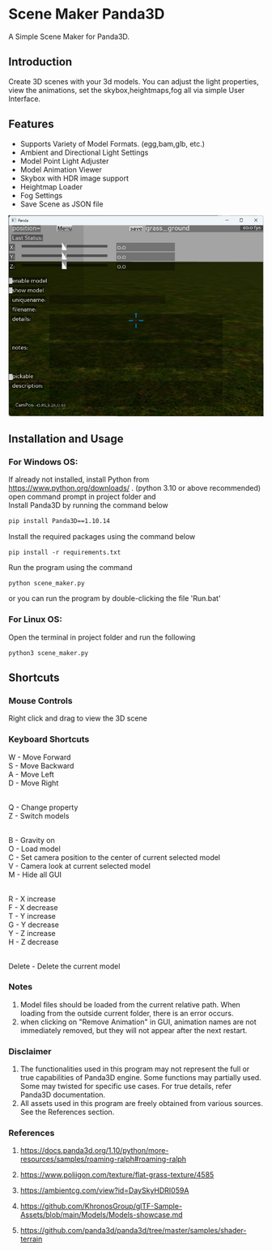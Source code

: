 # Scene Maker Panda3D
A Simple Scene Maker for Panda3D.

## Introduction
Create 3D scenes with your 3d models. You can adjust the light properties, view the animations, set the skybox,heightmaps,fog all via simple User Interface.

## Features
* Supports Variety of Model Formats. (egg,bam,glb, etc.)
* Ambient and Directional Light Settings
* Model Point Light Adjuster
* Model Animation Viewer
* Skybox with HDR image support
* Heightmap Loader
* Fog Settings
* Save Scene as JSON file

![Screenshot of window](Screenshot.jpg)

## Installation and Usage
### For Windows OS:

If already not installed, install Python from https://www.python.org/downloads/ . (python 3.10 or above recommended) <br/>
open command prompt in project folder and <br/>
Install Panda3D by running the command below <br/>
```sh 
pip install Panda3D==1.10.14
``` 
Install the required packages using the command below 
```
pip install -r requirements.txt
```
Run the program using the command
```
python scene_maker.py
```
or you can run the program by double-clicking the file 'Run.bat' <br/>

### For Linux OS:
Open the terminal in project folder and run the following <br/>
```
python3 scene_maker.py
```


## Shortcuts

### Mouse Controls
Right click and drag to view the 3D scene

### Keyboard Shortcuts

W - Move Forward <br/>
S - Move Backward <br/>
A - Move Left <br/>
D - Move Right <br/> <br/>

Q - Change property <br/>
Z - Switch models <br/> <br/>

B - Gravity on <br/>
O - Load model <br/>
C - Set camera position to the center of current selected model <br/>
V - Camera look at current selected model <br/>
M - Hide all GUI <br/> <br/>

R - X increase <br/>
F - X decrease <br/>
T - Y increase <br/>
G - Y decrease <br/>
Y - Z increase <br/>
H - Z decrease <br/> <br/>

Delete - Delete the current model <br/>

### Notes
1. Model files should be loaded from the current relative path. When loading from the outside current folder, there is an error occurs.
2. when clicking on "Remove Animation" in GUI, animation names are not immediately removed, but they will not appear after the next restart.

### Disclaimer
1. The functionalities used in this program may not represent the full or true capabilities of Panda3D engine. Some functions may partially used. Some may twisted for specific use cases. For true details, refer Panda3D documentation.
2. All assets used in this program are freely obtained from various sources. See the References section.

### References
1. https://docs.panda3d.org/1.10/python/more-resources/samples/roaming-ralph#roaming-ralph

2. https://www.poliigon.com/texture/flat-grass-texture/4585

3. https://ambientcg.com/view?id=DaySkyHDRI059A

4. https://github.com/KhronosGroup/glTF-Sample-Assets/blob/main/Models/Models-showcase.md

5. https://github.com/panda3d/panda3d/tree/master/samples/shader-terrain

